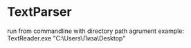 # TextParser

run from commandline with directory path agrument
example: TextReader.exe "C:\Users\Лиза\Desktop"
